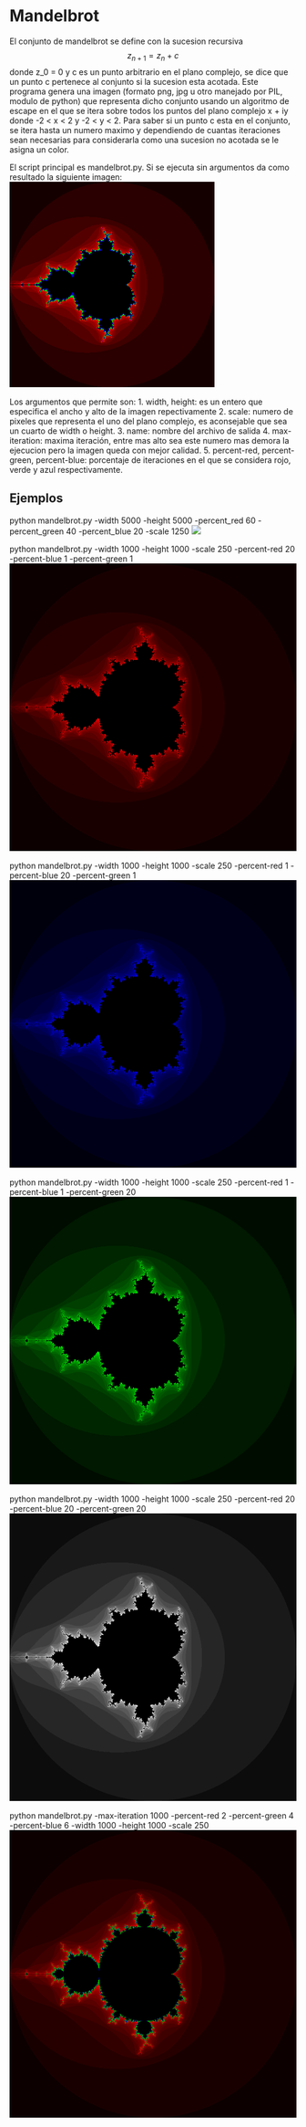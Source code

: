 # Mandelbrot

El conjunto de mandelbrot se define con la sucesion recursiva $$z_{n + 1} = z_n + c$$
donde z_0 = 0 y c es un punto arbitrario en el plano complejo, se dice que un punto
c pertenece al conjunto si la sucesion esta acotada. Este programa genera una imagen
(formato png, jpg u otro manejado por PIL, modulo de python) que representa dicho
conjunto usando un algoritmo de escape en el que se itera sobre todos los puntos del
plano complejo x + iy donde -2 < x < 2 y -2 < y < 2. Para saber si un punto c esta en
el conjunto, se itera hasta un numero maximo y dependiendo de cuantas iteraciones
sean necesarias para considerarla como una sucesion no acotada se le asigna un color.

El script principal es mandelbrot.py. Si se ejecuta sin argumentos da como
resultado la siguiente imagen:
![](https://github.com/Luispapiernik/Fractales/blob/master/Mandelbrot/Images/mandelbrot_default.png)

Los argumentos que permite son:
    1. width, height: es un entero que especifica el ancho y alto de la
        imagen repectivamente
    2. scale: numero de pixeles que representa el uno del plano complejo,
        es aconsejable que sea un cuarto de width o height.
    3. name: nombre del archivo de salida
    4. max-iteration: maxima iteración, entre mas alto sea este numero mas demora
        la ejecucion pero la imagen queda con mejor calidad.
    5. percent-red, percent-green, percent-blue: porcentaje de iteraciones
        en el que se considera rojo, verde y azul respectivamente.


## Ejemplos

python mandelbrot.py -width 5000 -height 5000 -percent_red 60 -percent_green 40 -percent_blue 20 -scale 1250
![](mandelbrot_e1.png)

python mandelbrot.py -width 1000 -height 1000 -scale 250 -percent-red 20 -percent-blue 1 -percent-green 1
![](https://github.com/Luispapiernik/Fractales/blob/master/Mandelbrot/Images/mandelbrot_red.png)

python mandelbrot.py -width 1000 -height 1000 -scale 250 -percent-red 1 -percent-blue 20 -percent-green 1
![](https://github.com/Luispapiernik/Fractales/blob/master/Mandelbrot/Images/mandelbrot_blue.png)

python mandelbrot.py -width 1000 -height 1000 -scale 250 -percent-red 1 -percent-blue 1 -percent-green 20
![](https://github.com/Luispapiernik/Fractales/blob/master/Mandelbrot/Images/mandelbrot_green.png)

python mandelbrot.py -width 1000 -height 1000 -scale 250 -percent-red 20 -percent-blue 20 -percent-green 20
![](https://github.com/Luispapiernik/Fractales/blob/master/Mandelbrot/Images/mandelbrot_gray.png)

python mandelbrot.py -max-iteration 1000 -percent-red 2 -percent-green 4 -percent-blue 6 -width 1000 -height 1000 -scale 250
![](https://github.com/Luispapiernik/Fractales/blob/master/Mandelbrot/Images/mandelbrot_good.png)

